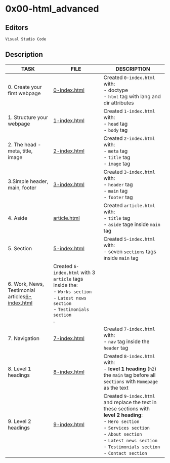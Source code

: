 # 0x00-html_advanced

## Editors

`Visual Studio Code`

## Description

|TASK|FILE|DESCRIPTION|
|----|----|-----------|
|0. Create your first webpage|[0-index.html](0-index.html)|Created `0-index.html` with:<br> - doctype<br> - `html` tag with lang and dir attributes<br>|
|1. Structure your webpage|[1-index.html](1-index.html)|Created `1-index.html` with:<br> - `head` tag<br> - `body` tag<br>|
|2. The head - meta, title, image|[2-index.html](2-index.html)|Created `2-index.html` with:<br> - `meta` tag<br> - `title` tag<br> - `image` tag<br>|
|3.Simple header, main, footer|[3-index.html](3-index.html)|Created `3-index.html` with:<br> - `header` tag<br> - `main` tag<br> - `footer` tag<br>|
|4. Aside|[article.html](article.html)|Created `article.html` with:<br> - `title` tag<br> - `aside` tage inside `main` tag<br>|
|5. Section|[5-index.html](5-index.html)|Created `5-index.html` with:<br> - seven `sections` tags inside `main` tag<br>|
|6. Work, News, Testimonial articles[6-index.html](6-index.html)|Created `6-index.html` with 3 `article` tags inside the:<br> - `Works section`<br> - `Latest news section`<br> - `Testimonials section`<br>.|
|7. Navigation|[7-index.html](7-index.html)|Created `7-index.html` with:<br> - `nav` tag inside the `header` tag<br>|
|8. Level 1 headings|[8-index.html](8-index.html)|Created `8-index.html` with:<br> - **level 1 heading** (`h2`) the `main` tag before all `sections` with `Homepage` as the text<br>|
|9. Level 2 headings|[9-index.html](9-index.html)|Created `9-index.html` and replace the text in these sections with **level 2 heading**:<br> - `Hero section`<br> - `Services section`<br> - `About section`<br> - `Latest news section`<br> - `Testimonials section`<br> - `Contact section`<br>|
